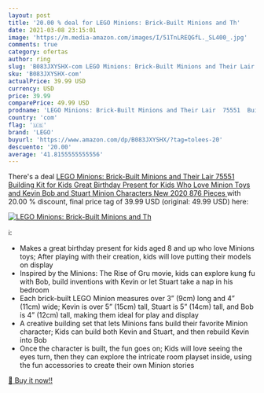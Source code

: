 ```yaml
---
layout: post
title: '20.00 % deal for LEGO Minions: Brick-Built Minions and Th'
date: 2021-03-08 23:15:01
image: 'https://m.media-amazon.com/images/I/51TnLREQGfL._SL400_.jpg'
comments: true
category: ofertas
author: ring
slug: 'B083JXYSHX-com LEGO Minions: Brick-Built Minions and Their Lair 75551...'
sku: 'B083JXYSHX-com'
actualPrice: 39.99 USD
currency: USD
price: 39.99
comparePrice: 49.99 USD
prodname: 'LEGO Minions: Brick-Built Minions and Their Lair  75551  Building Kit for Kids  Great Birthday Present for Kids Who Love Minion Toys and Kevin  Bob and Stuart Minion Characters  New 2020  876 Pieces '
country: 'com'
flag: '🇺🇸'
brand: 'LEGO'
buyurl: 'https://www.amazon.com/dp/B083JXYSHX/?tag=tolees-20'
descuento: '20.00'
average: '41.8155555555556'
---
```


There's a deal [LEGO Minions: Brick-Built Minions and Their Lair  75551  Building Kit for Kids  Great Birthday Present for Kids Who Love Minion Toys and Kevin  Bob and Stuart Minion Characters  New 2020  876 Pieces ](https://www.amazon.com/dp/B083JXYSHX/?tag=tolees-20)  with  20.00 % discount, final price tag of  39.99 USD (original: 49.99 USD) here:

[![LEGO Minions: Brick-Built Minions and Th](https://m.media-amazon.com/images/I/51TnLREQGfL._SL400_.jpg)](https://www.amazon.com/dp/B083JXYSHX/?tag=tolees-20)

ℹ️:

- Makes a great birthday present for kids aged 8 and up who love Minions toys; After playing with their creation, kids will love putting their models on display
- Inspired by the Minions: The Rise of Gru movie, kids can explore kung fu with Bob, build inventions with Kevin or let Stuart take a nap in his bedroom
- Each brick-built LEGO Minion measures over 3” (9cm) long and 4” (11cm) wide; Kevin is over 5” (15cm) tall, Stuart is 5” (14cm) tall, and Bob is 4” (12cm) tall, making them ideal for play and display
- A creative building set that lets Minions fans build their favorite Minion character; Kids can build both Kevin and Stuart, and then rebuild Kevin into Bob
- Once the character is built, the fun goes on; Kids will love seeing the eyes turn, then they can explore the intricate room playset inside, using the fun accessories to create their own Minion stories

[🛒 Buy it now!!](https://www.amazon.com/dp/B083JXYSHX/?tag=tolees-20)
